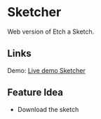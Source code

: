 # Sketcher

Web version of Etch a Sketch.

## Links

Demo: [Live demo Sketcher](https://fath-nasrudin.github.io/sketcher/)

## Feature Idea

- Download the sketch
